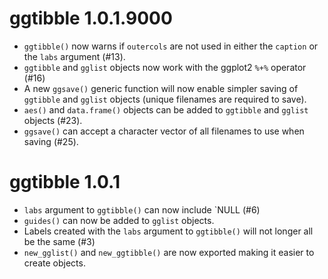 # ggtibble 1.0.1.9000

* `ggtibble()` now warns if `outercols` are not used in either the `caption` or
  the `labs` argument (#13).
* `ggtibble` and `gglist` objects now work with the ggplot2 `%+%` operator (#16)
* A new `ggsave()` generic function will now enable simpler saving of `ggtibble`
  and `gglist` objects (unique filenames are required to save).
* `aes()` and `data.frame()` objects can be added to `ggtibble` and `gglist`
  objects (#23).
* `ggsave()` can accept a character vector of all filenames to use when saving
  (#25).

# ggtibble 1.0.1

* `labs` argument to `ggtibble()` can now include `NULL (#6)
* `guides()` can now be added to `gglist` objects.
* Labels created with the `labs` argument to `ggtibble()` will not longer all be
  the same (#3)
* `new_gglist()` and `new_ggtibble()` are now exported making it easier to
  create objects.
